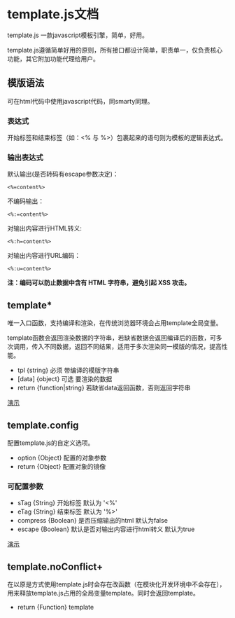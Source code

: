 # template.js文档
template.js 一款javascript模板引擎，简单，好用。

template.js遵循简单好用的原则，所有接口都设计简单，职责单一，仅负责核心功能，其它附加功能代理给用户。

## 模版语法
可在html代码中使用javascript代码，同smarty同理。

### 表达式
开始标签和结束标签（如：<% 与 %>）包裹起来的语句则为模板的逻辑表达式。

### 输出表达式
默认输出(是否转码有escape参数决定)：

	<%=content%>

不编码输出：
	
	<%:=content%>

对输出内容进行HTML转义:

	<%:h=content%>

对输出内容进行URL编码：

	<%:u=content%>

**注：编码可以防止数据中含有 HTML 字符串，避免引起 XSS 攻击。**

## template*

唯一入口函数，支持编译和渲染，在传统浏览器环境会占用template全局变量。

template函数会返回渲染数据的字符串，若缺省数据会返回编译后的函数，可多次调用，传入不同数据，返回不同结果，适用于多次渲染同一模版的情况，提高性能。

- tpl {string} 必须 带编译的模版字符串
- [data] {object} 可选 要渲染的数据
- return {function|string} 若缺省data返回函数，否则返回字符串

[演示](../demo/basic.html)

## template.config
配置template.js的自定义选项。

- option {Object} 配置的对象参数
- return {Object} 配置对象的镜像

### 可配置参数

- sTag {String} 开始标签 默认为 '<%'
- eTag {String} 结束标签 默认为 '%>'
- compress {Boolean} 是否压缩输出的html 默认为false
- escape {Boolean} 默认是否对输出内容进行html转义 默认为true

[演示](../demo/config.html)

## template.noConflict+
在以原是方式使用template.js时会存在改函数（在模块化开发环境中不会存在），用来释放template.js占用的全局变量template。同时会返回template。

- return {Function} template

